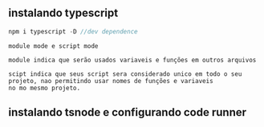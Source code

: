 ## instalando typescript
 
 ```typescript
 npm i typescript -D //dev dependence

 ```

 ```text
module mode e script mode

module indica que serão usados variaveis e funções em outros arquivos

scipt indica que seus script sera considerado unico em todo o seu projeto, nao permitindo usar nomes de funções e variaveis
no mo mesmo projeto. 
 ```

## instalando tsnode e configurando code runner